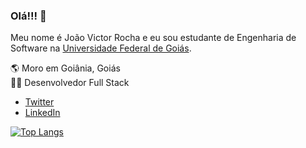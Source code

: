 ### Olá!!! 🤠

Meu nome é João Victor Rocha e eu sou estudante de Engenharia de Software na [Universidade Federal de Goiás](https://www.ufg.br/).  

🌎 Moro em Goiânia, Goiás  
👨‍💻 Desenvolvedor Full Stack  

* [Twitter](https://www.twitter.com/vixtorocha)
* [LinkedIn](https://www.linkedin.com/in/vixtorocha/)

[![Top Langs](https://github-readme-stats.vercel.app/api/top-langs/?username=vixtorocha&hide=tsql&langs_count=6&layout=compact)](https://github.com/anuraghazra/github-readme-stats)

<!--
**vixtorocha/vixtorocha** is a ✨ _special_ ✨ repository because its `README.md` (this file) appears on your GitHub profile.

Here are some ideas to get you started:

- 🔭 I’m currently working on ...
- 🌱 I’m currently learning ...
- 👯 I’m looking to collaborate on ...
- 🤔 I’m looking for help with ...
- 💬 Ask me about ...
- 📫 How to reach me: ...
- 😄 Pronouns: ...
- ⚡ Fun fact: ...
-->
